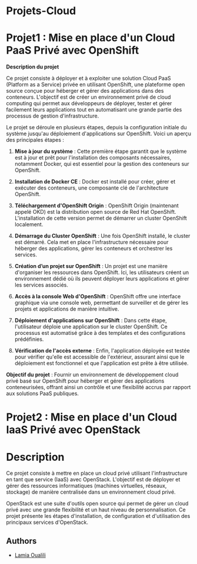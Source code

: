 # Projets-Cloud



# Projet1 : Mise en place d'un Cloud PaaS Privé avec OpenShift
**Description du projet**

Ce projet consiste à déployer et à exploiter une solution Cloud PaaS (Platform as a Service) privée en utilisant OpenShift, une plateforme open source conçue pour héberger et gérer des applications dans des conteneurs. L'objectif est de créer un environnement privé de cloud computing qui permet aux développeurs de déployer, tester et gérer facilement leurs applications tout en automatisant une grande partie des processus de gestion d'infrastructure.

Le projet se déroule en plusieurs étapes, depuis la configuration initiale du système jusqu'au déploiement d'applications sur OpenShift. Voici un aperçu des principales étapes :

1. **Mise à jour du système** : Cette première étape garantit que le système est à jour et prêt pour l'installation des composants nécessaires, notamment Docker, qui est essentiel pour la gestion des conteneurs sur OpenShift.

2. **Installation de Docker CE** : Docker est installé pour créer, gérer et exécuter des conteneurs, une composante clé de l'architecture OpenShift.

3. **Téléchargement d'OpenShift Origin** : OpenShift Origin (maintenant appelé OKD) est la distribution open source de Red Hat OpenShift. L'installation de cette version permet de démarrer un cluster OpenShift localement.

4. **Démarrage du Cluster OpenShift** : Une fois OpenShift installé, le cluster est démarré. Cela met en place l'infrastructure nécessaire pour héberger des applications, gérer les conteneurs et orchestrer les services.

5. **Création d’un projet sur OpenShift** : Un projet est une manière d'organiser les ressources dans OpenShift. Ici, les utilisateurs créent un environnement dédié où ils peuvent déployer leurs applications et gérer les services associés.

6. **Accès à la console Web d'OpenShift** : OpenShift offre une interface graphique via une console web, permettant de surveiller et de gérer les projets et applications de manière intuitive.

7. **Déploiement d'applications sur OpenShift** : Dans cette étape, l'utilisateur déploie une application sur le cluster OpenShift. Ce processus est automatisé grâce à des templates et des configurations prédéfinies.

8. **Vérification de l'accès externe** : Enfin, l'application déployée est testée pour vérifier qu'elle est accessible de l'extérieur, assurant ainsi que le déploiement est fonctionnel et que l'application est prête à être utilisée.

**Objectif du projet** : Fournir un environnement de développement cloud privé basé sur OpenShift pour héberger et gérer des applications conteneurisées, offrant ainsi un contrôle et une flexibilité accrus par rapport aux solutions PaaS publiques.

# Projet2 : Mise en place d'un Cloud IaaS Privé avec OpenStack
# Description
Ce projet consiste à mettre en place un cloud privé utilisant l'infrastructure en tant que service (IaaS) avec OpenStack. L'objectif est de déployer et gérer des ressources informatiques (machines virtuelles, réseaux, stockage) de manière centralisée dans un environnement cloud privé.

OpenStack est une suite d'outils open source qui permet de gérer un cloud privé avec une grande flexibilité et un haut niveau de personnalisation. Ce projet présente les étapes d'installation, de configuration et d'utilisation des principaux services d'OpenStack.

## Authors

- [Lamia Oualili](https://github.com/lamiaoua)
